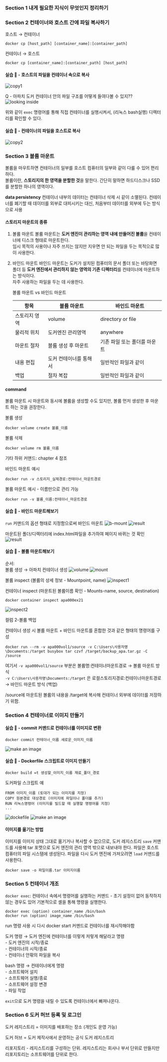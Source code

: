 ### Section 1 내게 필요한 지식이 무엇인지 정리하기
### Section 2 컨테이너와 호스트 간에 파일 복사하기
호스트 &rarr; 컨테이너
```
docker cp [host_path] [container_name]:[container_path]
```
컨테이너 &rarr; 호스트
```
docker cp [container_name]:[container_path] [host_path]
```
#### 실습 :whale: - 호스트의 파일을 컨테이너 속으로 복사
![copy1](./images/practice-p173.jpg)

Q - 아파치 도커 컨테이너 안의 파일 구조를 어떻게 들여다볼 수 있지??
![looking inside](./images/practice-p177-q.jpg)

위와 같이 `exec` 명령어를 통해 직접 컨테이너를 실행시켜서, (리눅스 bash실행) 디렉터리를 확인할 수 있다. 
#### 실습 :whale: - 컨테이너의 파일을 호스트로 복사
![copy2](./images/practice-p177.jpg)

### Section 3 볼륨 마운트
볼륨을 마우트하면 컨테이너의 일부를 호스트 컴퓨터의 일부와 같이 다룰 수 있어 편리하다.\
볼륨이란, **스토리지의 한 영역을 분할한 것**을 말한다. 간단히 말하면 하드디스크나 SSD를 분할한 하나의 영역이다.

**data persistency** 컨테이너 내부의 데이터는 컨테이너 삭제 시 같이 소멸된다. 컨테이너를 폐기할 때 데이터를
외부로 대피시키는 대신, 처음부터 데이터를 외부에 두는 방식으로 사용

#### 스토리지 마운트의 종류
1. 볼륨 마운트
    볼륨 마운트는 **도커 엔진이 관리하는 영역 내에 만들어진 볼륨**을 컨테이너에 디스크 형태로 마운트한다.\
    임시 목적의 사용이나 자주 쓰지는 않지만 지우면 안 되는 파일을 두는 목적으로 많이 사용한다.
2. 바인드 마운트
    바인드 마운트는 도커가 설치된 컴퓨터의 문서 폴더 또는 바탕화면 폴더 등 **도커 엔진에서 관리하지 않는 영역의
    기존 디렉터리**를 컨테이너에 마운트하는 방식이다.\
    자주 사용하는 파일을 두는 데 사용한다.

    볼륨 마운트 vs 바인드 마운트

    |항목|볼륨 마운트|바인드 마운트|
    |----|------|------------|
    |스토리지 영역|volume| directory or file|
    |물리적 위치|도커엔진 관리영역|anywhere|
    |마운트 절차|볼륨 생성 후 마운트|기존 파일 또는 폴더를 마운트|
    |내용 편집|도커 컨테이너를 통해서|일반적인 파일과 같이|
    |백업|절차 복잡|일반적인 파일과 같이|

#### command
볼륨 마운트 시 마운트와 동시에 볼륨을 생성할 수도 있지만, 볼륨 먼저 생성한 후 마운트 하는 것을 권장한다.

볼륨 생성
```
docker volume create 볼륨_이름
```

볼륨 삭제
```
docker volume rm 볼륨_이름
```
기타 하위 커맨드: chapter 4 참조

바인드 마운트 예시
```
docker run -v 스토리지_실제경로:컨테이너_마운트경로
```
볼륨 마운트 예시 - 이름만으로 관리 가능
```
docker run -v 볼륨_이름:컨테이너_마운트경로
```

#### 실습 :whale: - 바인드 마운트해보기
`run` 커맨드의 옵션 형태로 지정함으로써 바인드 마운트
![b-mount](./images/practice-p188.jpg)
![result](./images/practice-p188-result.jpg)

마운트된 폴더/디렉터리에 index.html파일을 추가하여 페이지 바뀌는 것 확인
![result](./images/practice-p189.jpg)

#### 실습 :whale: - 볼륨 마운트해보기
순서:\
볼륨 생성 &rarr; 아파치 컨테이너 생성
![volume](./images/practice-p191.jpg)
![mount](./images/practice-p191-1.jpg)

볼륨 inspect (볼륨의 상세 정보 - Mountpoint, name)
![inspect1](./images/practice-p192.jpg)

컨테이너 inspect (마운트된 볼륨이름 확인 - Mounts-name, source, destination)
```
docker container inspect apa000ex21
```
![inspect2](./images/practice-p192-1.jpg)

컬럼 2-볼륨 백업

컨테이너 생성 시 볼륨 마운트 + 바인드 마운트를 혼합한 것과 같은 형태의 명령어를 구성
```
docker run --rm -v apa000vol1/source -v C:\Users\사용자명\Documents:/target busybox tar czvf /target/backup_apa.tar.gz -C /source
```

여기서 `-v apa000vol1/source` 부분은 볼륨명:컨테이너마운트경로 &rarr; 볼륨 마운트 방식\
`-v C:\Users\사용자명\Documents:/target` 은 로컬스토리지경로:컨테이너마운트경로 &rarr; 바인드 마운트 방식 (백업)

/source에 마운트된 볼륨의 내용을 /target에 복사해 컨테이너 외부에 데이터를 저장하기 위함.

### Section 4 컨테이너로 이미지 만들기

#### 실습 :whale: - commit 커맨드로 컨테이너를 이미지로 변환

```
docker commit 컨테이너_이름 새로운_이미지_이름
```
![make an image](./images/practice-p201.jpg)

#### 실습 :whale: - Dockerfile 스크립트로 이미지 만들기
```
docker build =t 생성할_이미지_이름 재료_폴더_경로
```

도커파일 스크립트 예
```
FROM 이미지_이름 (토대가 되는 이미지를 지정)
COPY 원본경로 대상경로 (이미지에 파일이나 폴더를 추가)
RUN 리눅스명령어 (이미지를 빌드할 때 실행할 명령어를 지정)
...
```
![dockefile](./images/practice-p203.jpg)
![make an image](./images/practice-p204.jpg)

#### 이미지를 옮기는 방법
이미지를 이미지 상태 그대로 옮기거나 복사할 수 없으므로, 도커 레지스트리 `save` 커맨드를 사용해
tar 포맷으로 도커 엔진의 관리 영역 밖으로 내보내야 한다. 파일은 호스트 컴퓨터의 파일 시스템에 생성된다.
파일을 다시 도커 엔진에 가져오려면 `load` 커맨드를 사용한다.

```
docker save -o 파일이름.tar 이미지이름
```

### Section 5 컨테이너 개조

`docker exec`: 컨테이너 속에서 명령어를 실행하는 커맨드 - 초기 설정이 없어 동작하지
않는 경우도 있어 기본적으로 셸을 통해 명령을 실행한다.

```
docker exec (option) container_name /bin/bash
docker run (option) image_name /bin/bash 
```
run 명령 사용 시 다시 docker start 커맨드로 컨테이너를 재시작해야함

도커 명령 &rarr; 도커 엔진에 컨테이너를 이렇게 저렇게 해달라고 명령\
    - 도커 엔진의 시작/종료\
    - 컨테이너의 시작/종료\
    - 컨테이너 안팎의 파일을 복사
  
bash 명령 &rarr; 컨테이너에게 명령\
    - 소프트웨어 설치\
    - 소프트웨어 실행/종료\
    - 소프트웨어 설정 변경\
    - 파일 작업

`exit`으로 도커 명령을 내릴 수 있도록 컨테이너에서 빠져나온다.


### Section 6 도커 허브 등록 및 로그인
도커 레지스트리 = 이미지를 배포하는 장소 (개인도 운영 가능)

도커 허브 = 도커 제작사에서 운영하는 공식 도커 레지스트리 

리포지토리 - 레지스트리를 구성하는 단위. 레지스트리는 회사나 부서 단위로 만들지만
리포지토리는 소프트웨어를 단위로 한다.